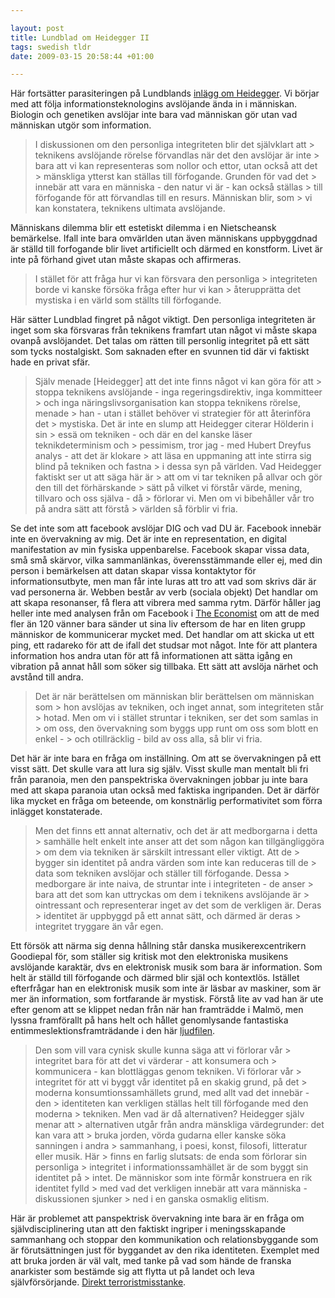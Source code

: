 ```yaml
--- 

layout: post
title: Lundblad om Heidegger II 
tags: swedish tldr
date: 2009-03-15 20:58:44 +01:00 

---
```


Här fortsätter parasiteringen på Lundblands [inlägg om Heidegger](http://myothernotes.com/rationalgrounds/?p=103). Vi börjar med att följa informationsteknologins avslöjande ända in i människan. Biologin och genetiken avslöjar inte bara vad människan gör utan vad människan utgör som information.

> I diskussionen om den personliga integriteten blir det självklart att > teknikens avslöjande rörelse förvandlas när det den avslöjar är inte > bara att vi kan representeras som nollor och ettor, utan också att det > mänskliga ytterst kan ställas till förfogande. Grunden för vad det > innebär att vara en människa - den natur vi är - kan också ställas > till förfogande för att förvandlas till en resurs. Människan blir, som > vi kan konstatera, teknikens ultimata avslöjande.

Människans dilemma blir ett estetiskt dilemma i en Nietscheansk bemärkelse. Ifall inte bara omvärlden utan även människans uppbyggdnad är ställd till forfogande blir livet artificiellt och därmed en konstform. Livet är inte på förhand givet utan måste skapas och affirmeras.

> I stället för att fråga hur vi kan försvara den personliga > integriteten borde vi kanske försöka fråga efter hur vi kan > återupprätta det mystiska i en värld som ställts till förfogande.

Här sätter Lundblad fingret på något viktigt. Den personliga integriteten är inget som ska försvaras från teknikens framfart utan något vi måste skapa ovanpå avslöjandet. Det talas om rätten till personlig integritet på ett sätt som tycks nostalgiskt. Som saknaden efter en svunnen tid där vi faktiskt hade en privat sfär.

> Själv menade [Heidegger] att det inte finns något vi kan göra för att > stoppa teknikens avslöjande - inga regeringsdirektiv, inga kommitteer > och inga näringslivsorganisation kan stoppa teknikens rörelse, menade > han - utan i stället behöver vi strategier för att återinföra det > mystiska. Det är inte en slump att Heidegger citerar Hölderin i sin > essä om tekniken - och där en del kanske läser teknikdeterminism och > pessimism, tror jag - med Hubert Dreyfus analys - att det är klokare > att läsa en uppmaning att inte stirra sig blind på tekniken och fastna > i dessa syn på världen. Vad Heidegger faktiskt ser ut att säga här är > att om vi tar tekniken på allvar och gör den till det förhärskande > sätt på vilket vi förstår värde, mening, tillvaro och oss själva - då > förlorar vi. Men om vi bibehåller vår tro på andra sätt att förstå > världen så förblir vi fria.

Se det inte som att facebook avslöjar DIG och vad DU är. Facebook innebär inte en övervakning av mig. Det är inte en representation, en digital manifestation av min fysiska uppenbarelse. Facebook skapar vissa data, små små skärvor, vilka sammanlänkas, överensstämmande eller ej, med din person i bemärkelsen att datan skapar vissa kontaktytor för informationsutbyte, men man får inte luras att tro att vad som skrivs där är vad personerna är. Webben består av verb (sociala objekt) Det handlar om att skapa resonanser, få flera att vibrera med samma rytm. Därför håller jag heller inte med analysen från om Facebook i [The Economist](http://www.economist.com/science/displaystory.cfm?story_id=13176775) om att de med fler än 120 vänner bara sänder ut sina liv eftersom de har en liten grupp människor de kommunicerar mycket med. Det handlar om att skicka ut ett ping, ett radareko för att de ifall det studsar mot något. Inte för att plantera information hos andra utan för att få informationen att sätta igång en vibration på annat håll som söker sig tillbaka. Ett sätt att avslöja närhet och avstånd till andra.

> Det är när berättelsen om människan blir berättelsen om människan som > hon avslöjas av tekniken, och inget annat, som integriteten står > hotad. Men om vi i stället struntar i tekniken, ser det som samlas in > om oss, den övervakning som byggs upp runt om oss som blott en enkel - > och otillräcklig - bild av oss alla, så blir vi fria.

Det här är inte bara en fråga om inställning. Om att se övervakningen på ett visst sätt. Det skulle vara att lura sig själv. Visst skulle man mentalt bli fri från paranoia, men den panspektriska övervakningen jobbar ju inte bara med att skapa paranoia utan också med faktiska ingripanden. Det är därför lika mycket en fråga om beteende, om konstnärlig performativitet som förra inlägget konstaterade.

> Men det finns ett annat alternativ, och det är att medborgarna i detta > samhälle helt enkelt inte anser att det som någon kan tillgängliggöra > om dem via tekniken är särskilt intressant eller viktigt. Att de > bygger sin identitet på andra värden som inte kan reduceras till de > data som tekniken avslöjar och ställer till förfogande. Dessa > medborgare är inte naiva, de struntar inte i integriteten - de anser > bara att det som kan uttryckas om dem i teknikens avslöjande är > ointressant och representerar inget av det som de verkligen är. Deras > identitet är uppbyggd på ett annat sätt, och därmed är deras > integritet tryggare än vår egen.

Ett försök att närma sig denna hållning står danska musikerexcentrikern Goodiepal för, som ställer sig kritisk mot den elektroniska musikens avslöjande karaktär, dvs en elektronisk musik som bara är information. Som helt är ställd till förfogande och därmed blir själ och kontextlös. Istället efterfrågar han en elektronisk musik som inte är läsbar av maskiner, som är mer än information, som fortfarande är mystisk. Förstå lite av vad han är ute efter genom att se klippet nedan från när han framträdde i Malmö, men lyssna framförallt på hans helt och hållet genomlysande fantastiska entimmeslektionsframträdande i den här [ljudfilen](2009-01-28-goodiepal-mindfucked-walkthrough-radical-music-education.html).

> Den som vill vara cynisk skulle kunna säga att vi förlorar vår > integritet bara för att det vi värderar - att konsumera och > kommunicera - kan blottläggas genom tekniken. Vi förlorar vår > integritet för att vi byggt vår identitet på en skakig grund, på det > moderna konsumtionssamhällets grund, med allt vad det innebär - den > identiteten kan verkligen ställas helt till förfogande med den moderna > tekniken. Men vad är då alternativen? Heidegger själv menar att > alternativen utgår från andra mänskliga värdegrunder: det kan vara att > bruka jorden, vörda gudarna eller kanske söka sanningen i andra > sammanhang, i poesi, konst, filosofi, litteratur eller musik. Här > finns en farlig slutsats: de enda som förlorar sin personliga > integritet i informationssamhället är de som byggt sin identitet på > intet. De människor som inte förmår konstruera en rik identitet fylld > med vad det verkligen innebär att vara människa - diskussionen sjunker > ned i en ganska osmaklig elitism.

Här är problemet att panspektrisk övervakning inte bara är en fråga om självdisciplinering utan att den faktiskt ingriper i meningsskapande sammanhang och stoppar den kommunikation och relationsbyggande som är förutsättningen just för byggandet av den rika identiteten. Exemplet med att bruka jorden är väl valt, med tanke på vad som hände de franska anarkister som bestämde sig att flytta ut på landet och leva självförsörjande. [Direkt terroristmisstanke](http://www.guardian.co.uk/world/2009/jan/03/france-terrorism-tarnac-anarchists). 